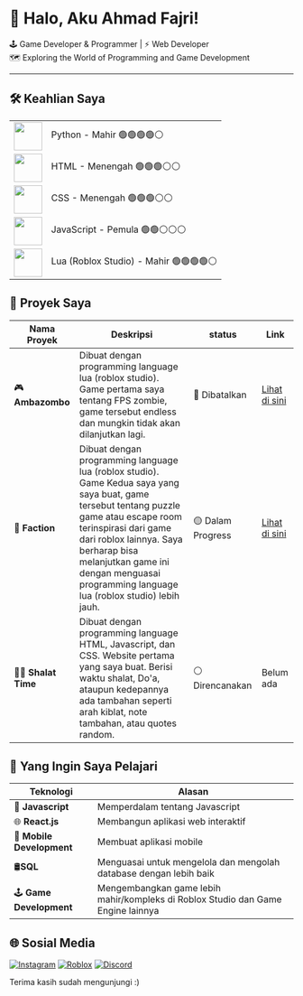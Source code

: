 # 👋 Halo, Aku Ahmad Fajri!
🕹 Game Developer & Programmer | ⚡️ Web Developer<br>
🗺️ Exploring the World of Programming and Game Development

---

## 🛠️ Keahlian Saya
<table>
  <tr>
    <td><img src="https://cdn.jsdelivr.net/gh/devicons/devicon/icons/python/python-original.svg" width="50"/></td>
    <td>Python - Mahir 🟢🟢🟢🟢⚪</td>
  </tr>
  <tr>
    <td><img src="https://cdn.jsdelivr.net/gh/devicons/devicon/icons/html5/html5-original.svg" width="50"/></td>
    <td>HTML - Menengah 🟢🟢🟢⚪⚪</td>
  </tr>
  <tr>
    <td><img src="https://cdn.jsdelivr.net/gh/devicons/devicon/icons/cplusplus/cplusplus-original.svg" width="50"/></td>
    <td>CSS - Menengah 🟢🟢🟢⚪⚪</td>
  </tr>
  <tr>
    <td><img src="https://cdn.jsdelivr.net/gh/devicons/devicon/icons/javascript/javascript-original.svg" width="50"/></td>
    <td>JavaScript - Pemula 🟢🟢⚪⚪⚪</td>
  </tr>
  <tr>
    <td><img src="https://cdn.jsdelivr.net/gh/devicons/devicon/icons/lua/lua-original.svg" width="50"/></td>
    <td>Lua (Roblox Studio) - Mahir 🟢🟢🟢🟢⚪</td>
  </tr>
</table>

## 📂 Proyek Saya
| Nama Proyek | Deskripsi | status | Link |
|-------------|-----------|--------|------|
| 🎮 **Ambazombo** | Dibuat dengan programming language lua (roblox studio). Game pertama saya tentang FPS zombie, game tersebut endless dan mungkin tidak akan dilanjutkan lagi. | 🔴 Dibatalkan | [Lihat di sini](https://www.roblox.com/games/17553436799/ambazombo) |
| 🧩 **Faction** | Dibuat dengan programming language lua (roblox studio). Game Kedua saya yang saya buat, game tersebut tentang puzzle game atau escape room terinspirasi dari game dari roblox lainnya. Saya berharap bisa melanjutkan game ini dengan menguasai programming language lua (roblox studio) lebih jauh. | 🟡 Dalam Progress | [Lihat di sini](https://www.roblox.com/games/117772758684778/Faction) |
| 🤲🏼 **Shalat Time** | Dibuat dengan programming language HTML, Javascript, dan CSS. Website pertama yang saya buat. Berisi waktu shalat, Do'a, ataupun kedepannya ada tambahan seperti arah kiblat, note tambahan, atau quotes random.  | ⚪ Direncanakan | Belum ada |

## 🔭 Yang Ingin Saya Pelajari
| Teknologi | Alasan |
|-----------|--------|
| 🚀 **Javascript** | Memperdalam tentang Javascript |
| 🌐 **React.js** | Membangun aplikasi web interaktif |
| 📱 **Mobile Development** | Membuat aplikasi mobile |
| 🛢️**SQL** | Menguasai untuk mengelola dan mengolah database dengan lebih baik |
| 🕹️ **Game Development** | Mengembangkan game lebih mahir/kompleks di Roblox Studio dan Game Engine lainnya |

## 🌐 Sosial Media
[![Instagram](https://img.shields.io/badge/Instagram-%23E4405F.svg?&style=for-the-badge&logo=instagram&logoColor=white)](https://instagram.com/ahmadhfajri)
[![Roblox](https://img.shields.io/badge/Roblox-%2320232a.svg?&style=for-the-badge&logo=roblox&logoColor=white)](https://www.roblox.com/users/2034582116/profile)
[![Discord](https://img.shields.io/badge/Discord-%237289DA.svg?&style=for-the-badge&logo=discord&logoColor=white)](https://discord.com/mager0816)

Terima kasih sudah mengunjungi :)
